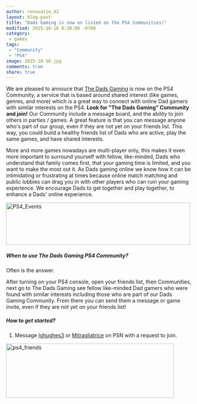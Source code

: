 ```yaml
---
author: renovatio_42
layout: blog-post
title: "Dads Gaming is now on listed on the PS4 Communities!"
modified: 2015-10-16 8:20:00 -0700
category:
 - games
tags:
 - "Community"
 - "PS4"
image: 2015-10-16.jpg
comments: true
share: true
---
```


We are pleased to annouce that [The Dads Gaming](http://dadsgaming.com/) is now on the PS4 Community, a service that is based around shared interest (like games, genres, and more) which is a great way to connect with online Dad gamers with similar interests on the PS4. **Look for "The Dads Gaming" Community and join!** Our Community include a message board, and the ability to join others in parties / games. A great feature is that you can message anyone who's part of our group, even if they are not yet on your friends list. This way, you could build a healthy friends list of Dads who are active, play the same games, and have shared interests.

More and more games nowadays are multi-player only, this makes it even more important to surround yourself with fellow, like-minded, Dads who understand that family comes first, that your gaming time is limited, and you want to make the most out it. As Dads gaming online we know how it can be intimidating or frustrating at times because online match matching and public lobbies can drag you in with other players who can ruin your gaming experience. We encourage Dads to get together and play together, to enhance a Dads' online experience. 

<img src="https://farm1.staticflickr.com/641/21600675264_3e2d1903ae.jpg" width="500" height="115" alt="PS4_Events">

##### When to use The Dads Gaming PS4 Community?

Often is the answer. 

After turning on your PS4 console, open your friends list, then Communities, next go to The Dads Gaming see fellow like-minded Dad gamers who were found with similar interests including those who are part of our Dads Gaming Community. From there you can send them a message or game invite, even if they are not yet on your friends list!


##### How to get started?

1. Message [lghughes3](https://twitter.com/LesGetGaming) or [Mitragliatrice](https://twitter.com/Mitragliatrice_) on PSN with a request to join.

<img src="https://farm1.staticflickr.com/765/22035739668_729c4fd610_o.jpg" width="456" height="147" alt="ps4_friends">
